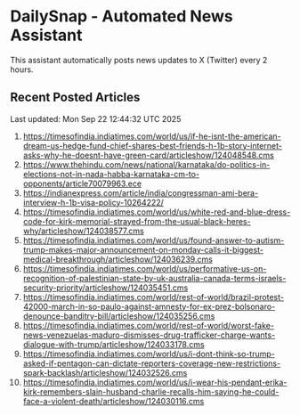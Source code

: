 # DailySnap - Automated News Assistant

This assistant automatically posts news updates to X (Twitter) every 2 hours.

## Recent Posted Articles

Last updated: Mon Sep 22 12:44:32 UTC 2025

1. https://timesofindia.indiatimes.com/world/us/if-he-isnt-the-american-dream-us-hedge-fund-chief-shares-best-friends-h-1b-story-internet-asks-why-he-doesnt-have-green-card/articleshow/124048548.cms
2. https://www.thehindu.com/news/national/karnataka/do-politics-in-elections-not-in-nada-habba-karnataka-cm-to-opponents/article70079963.ece
3. https://indianexpress.com/article/india/congressman-ami-bera-interview-h-1b-visa-policy-10264222/
4. https://timesofindia.indiatimes.com/world/us/white-red-and-blue-dress-code-for-kirk-memorial-strayed-from-the-usual-black-heres-why/articleshow/124038577.cms
5. https://timesofindia.indiatimes.com/world/us/found-answer-to-autism-trump-makes-major-announcement-on-monday-calls-it-biggest-medical-breakthrough/articleshow/124036239.cms
6. https://timesofindia.indiatimes.com/world/us/performative-us-on-recognition-of-palestinian-state-by-uk-australia-canada-terms-israels-security-priority/articleshow/124035451.cms
7. https://timesofindia.indiatimes.com/world/rest-of-world/brazil-protest-42000-march-in-so-paulo-against-amnesty-for-ex-prez-bolsonaro-denounce-banditry-bill/articleshow/124035256.cms
8. https://timesofindia.indiatimes.com/world/rest-of-world/worst-fake-news-venezuelas-maduro-dismisses-drug-trafficker-charge-wants-dialogue-with-trump/articleshow/124033178.cms
9. https://timesofindia.indiatimes.com/world/us/i-dont-think-so-trump-asked-if-pentagon-can-dictate-reporters-coverage-new-restrictions-spark-backlash/articleshow/124032526.cms
10. https://timesofindia.indiatimes.com/world/us/i-wear-his-pendant-erika-kirk-remembers-slain-husband-charlie-recalls-him-saying-he-could-face-a-violent-death/articleshow/124030116.cms
